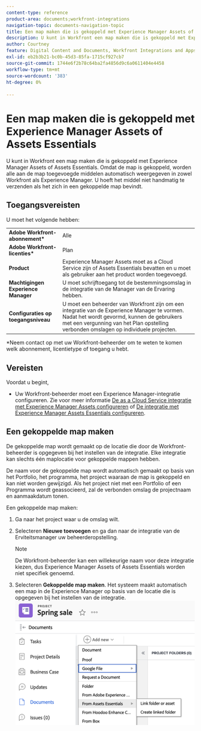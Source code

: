 ```yaml
---
content-type: reference
product-area: documents;workfront-integrations
navigation-topic: documents-navigation-topic
title: Een map maken die is gekoppeld met Experience Manager Assets of Assets Essentials
description: U kunt in Workfront een map maken die is gekoppeld met Experience Manager Assets of Assets Essentials.
author: Courtney
feature: Digital Content and Documents, Workfront Integrations and Apps
exl-id: eb2b3b21-bc0b-45d3-85fa-1715cf927cb7
source-git-commit: 1744e6f2b78c64ba2fa4856d9c6a0611404e4458
workflow-type: tm+mt
source-wordcount: '383'
ht-degree: 0%

---
```


# Een map maken die is gekoppeld met Experience Manager Assets of Assets Essentials

U kunt in Workfront een map maken die is gekoppeld met Experience Manager Assets of Assets Essentials. Omdat de map is gekoppeld, worden alle aan de map toegevoegde middelen automatisch weergegeven in zowel Workfront als Experience Manager. U hoeft het middel niet handmatig te verzenden als het zich in een gekoppelde map bevindt.


## Toegangsvereisten

U moet het volgende hebben:

<table>
  <tr>
   <td><strong>Adobe Workfront-abonnement*</strong>
   </td>
   <td>Alle
   </td>
  </tr>
  <tr>
   <td><strong>Adobe Workfront-licenties*</strong>
   </td>
   <td>Plan
   </td>
  </tr>
  <tr>
   <td><strong>Product</strong>
   </td>
   <td>Experience Manager Assets moet as a Cloud Service zijn of Assets Essentials bevatten en u moet als gebruiker aan het product worden toegevoegd.
   </td>
  </tr>
  <tr>
   <td><strong>Machtigingen Experience Manager</strong>
   </td>
   <td>U moet schrijftoegang tot de bestemmingsomslag in de integratie van de Manager van de Ervaring hebben.
   </td>
  </tr>
  <tr>
   <td><strong>Configuraties op toegangsniveau</strong>
   </td>
   <td>U moet een beheerder van Workfront zijn om een integratie van de Experience Manager te vormen. Nadat het wordt gevormd, kunnen de gebruikers met een vergunning van het Plan opstelling verbonden omslagen op individuele projecten.
   </td>
  </tr>
</table>


*Neem contact op met uw Workfront-beheerder om te weten te komen welk abonnement, licentietype of toegang u hebt.


## Vereisten

Voordat u begint,

* Uw Workfront-beheerder moet een Experience Manager-integratie configureren. Zie voor meer informatie [De as a Cloud Service integratie met Experience Manager Assets configureren](/help/quicksilver/administration-and-setup/configure-integrations/configure-aacs-integration.md) of [De integratie met Experience Manager Assets Essentials configureren](/help/quicksilver/documents/adobe-workfront-for-experience-manager-assets-essentials/setup-asset-essentials.md).


## Een gekoppelde map maken

De gekoppelde map wordt gemaakt op de locatie die door de Workfront-beheerder is opgegeven bij het instellen van de integratie. Elke integratie kan slechts één maplocatie voor gekoppelde mappen hebben.

De naam voor de gekoppelde map wordt automatisch gemaakt op basis van het Portfolio, het programma, het project waaraan de map is gekoppeld en kan niet worden gewijzigd. Als het project niet met een Portfolio of een Programma wordt geassocieerd, zal de verbonden omslag de projectnaam en aanmaakdatum tonen.

Een gekoppelde map maken:



1. Ga naar het project waar u de omslag wilt.
1. Selecteren **Nieuwe toevoegen** en ga dan naar de integratie van de Erviteitsmanager uw beheerderopstelling.

   >[!NOTE]
   >
   >De Workfront-beheerder kan een willekeurige naam voor deze integratie kiezen, dus Experience Manager Assets of Assets Essentials worden niet specifiek genoemd.

1. Selecteren **Gekoppelde map maken**. Het systeem maakt automatisch een map in de Experience Manager op basis van de locatie die is opgegeven bij het instellen van de integratie.
   ![een gekoppelde map maken](assets/linked-folder.png)

